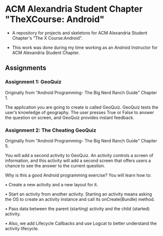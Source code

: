 # ACM Alexandria Student Chapter "TheXCourse: Android"
* A repository for projects and skeletons for ACM Alexandria Student Chapter's "The X Course:Android".

* This work was done during my time working as an Android Instructor for ACM Alexandria Student Chapter.

## Assignments
### Assignment 1: GeoQuiz
Originally from "Android Programming- The Big Nerd Ranch Guide" Chapter 1.

The application you are going to create is called GeoQuiz. GeoQuiz tests the user’s knowledge of
geography. The user presses True or False to answer the question on screen, and GeoQuiz provides
instant feedback.

### Assignment 2: The Cheating GeoQuiz
Originally from "Android Programming- The Big Nerd Ranch Guide" Chapter 5. 

You will add a second activity to GeoQuiz. An activity controls a screen of information,
and this activity will add a second screen that offers users a chance to see the answer to the current
question.

Why is this a good Android programming exercise? You will learn how to:

• Create a new activity and a new layout for it.

• Start an activity from another activity. Starting an activity means asking the OS to create an
activity instance and call its onCreate(Bundle) method.

• Pass data between the parent (starting) activity and the child (started) activity.

• Also, we add Lifecycle Callbacks and use Logcat to better understand the activity lifecycle.

